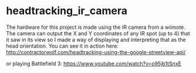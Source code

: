 # headtracking_ir_camera


The hardware for this project is made using the IR camera from a wiimote.  The camera can output the X and Y coordinates 
of any IR spot (up to 4) that it saw in its view so I made a way of displaying and interpreting that as the head 
orientation.  You can see it in action here:
http://contractorwolf.com/headtracking-using-the-google-streetview-api/

or playing Battlefield 3:
https://www.youtube.com/watch?v=o95jb1tSnxE
